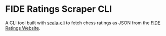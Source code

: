 # FIDE Ratings Scraper CLI

A CLI tool built with [scala-cli](https://scala-cli.virtuslab.org/) to fetch chess 
ratings as JSON from the [FIDE Ratings Website](https://ratings.fide.com/).
